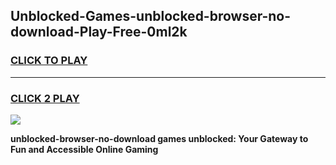 
## Unblocked-Games-unblocked-browser-no-download-Play-Free-0ml2k
<h3>
<a href="https://premium76.site?title=unblocked-browser-no-download&ref=10A">CLICK TO PLAY</a></h3>
<hr>

<h3>
<a href="https://premium76.site?title=unblocked-browser-no-download&ref=10A">CLICK 2 PLAY</a>
  
</h3>

<a href="https://premium76.site?title=unblocked-browser-no-download&ref=10A"><img src="https://clearcache.store/games.png"></a>


**unblocked-browser-no-download games unblocked: Your Gateway to Fun and Accessible Online Gaming**
